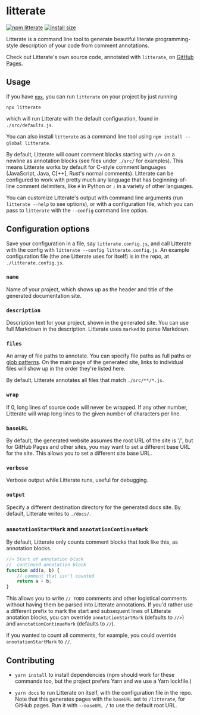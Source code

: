 # litterate

[![npm litterate](https://img.shields.io/npm/v/litterate.svg)](http://npm.im/litterate)
[![install size](https://packagephobia.now.sh/badge?p=litterate)](https://packagephobia.now.sh/result?p=litterate)

Litterate is a command line tool to generate beautiful literate programming-style description of your code from comment annotations.

Check out Litterate's own source code, annotated with `litterate`, on [GitHub Pages](https://thesephist.github.io/litterate/).

## Usage

If you have [`npx`](https://medium.com/@maybekatz/introducing-npx-an-npm-package-runner-55f7d4bd282b), you can run `litterate` on your project by just running

```
npx litterate
```

which will run Litterate with the default configuration, found in `./src/defaults.js`.

You can also install `litterate` as a command line tool using `npm install --global litterate`.

By default, Litterate will count comment blocks starting with `//>` on a newline as annotation blocks (see files under `./src/` for examples). This means Litterate works by default for C-style comment languages (JavaScript, Java, C[++], Rust's normal comments). Litterate can be configured to work with pretty much any language that has beginning-of-line comment delimiters, like `#` in Python or `;` in a variety of other languages.

You can customize Litterate's output with command line arguments (run `litterate --help` to see options), or with a configuration file, which you can pass to `litterate` with the `--config` command line option.

## Configuration options

Save your configuration in a file, say `litterate.config.js`, and call Litterate with the config with `litterate --config litterate.config.js`. An example configuration file (the one Litterate uses for itself) is in the repo, at `./litterate.config.js`.

### `name`

Name of your project, which shows up as the header and title of the generated documentation site.

### `description`

Description text for your project, shown in the generated site. You can use full Markdown in the description. Litterate uses `marked` to parse Markdown.

### `files`

An array of file paths to annotate. You can specify file paths as full paths or [glob patterns](https://en.wikipedia.org/wiki/Glob_(programming)). On the main page of the generated site, links to individual files will show up in the order they're listed here.

By default, Litterate annotates all files that match `./src/**/*.js`.

### `wrap`

If 0, long lines of source code will never be wrapped. If any other number, Litterate will wrap long lines to the given number of characters per line.

### `baseURL`

By default, the generated website assumes the root URL of the site is '/', but for GitHub Pages and other sites, you may want to set a different base URL for the site. This allows you to set a different site base URL.

### `verbose`

Verbose output while Litterate runs, useful for debugging.

### `output`

Specify a different destination directory for the generated docs site. By default, Litterate writes to `./docs/`.

### `annotationStartMark` and `annotationContinueMark`

By default, Litterate only counts comment blocks that look like this, as annotation blocks.

```javascript
//> Start of annotation block
//  continued annotation block
function add(a, b) {
    // comment that isn't counted
    return a + b;
}
```

This allows you to write `// TODO` comments and other logistical comments without having them be parsed into Litterate annotations. If you'd rather use a different prefix to mark the start and subsequent lines of Litterate anotation blocks, you can override `annotationStartMark` (defaults to `//>`) and `annotationContinueMark` (defaults to `//`).

If you wanted to count all comments, for example, you could override `annotationStartMark` to `//`.

## Contributing

- `yarn install` to install dependencies (npm should work for these commands too, but the project prefers Yarn and we use a Yarn lockfile.)

- `yarn docs` to run Litterate on itself, with the configuration file in the repo. Note that this generates pages with the `baseURL` set to `/litterate`, for GitHub pages. Run it with `--baseURL /` to use the default root URL.
